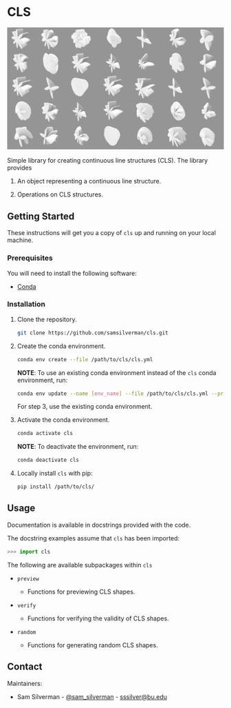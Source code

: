 # CLS

![cls Spashscreen](misc/images/splashscreen.jpeg)

Simple library for creating continuous line structures (CLS). The library provides

1. An object representing a continuous line structure.

2. Operations on CLS structures.

## Getting Started

These instructions will get you a copy of ``cls`` up and running on your local machine.

### Prerequisites

You will need to install the following software:

* [Conda](https://docs.conda.io/en/latest/)

### Installation

1. Clone the repository.

    ```bash
    git clone https://github.com/samsilverman/cls.git
    ```

2. Create the conda environment.

    ```bash
    conda env create --file /path/to/cls/cls.yml
    ```

    **NOTE**: To use an existing conda environment instead of the ``cls`` conda environment, run:

    ```bash
    conda env update --name [env_name] --file /path/to/cls/cls.yml --prune
    ```

    For step 3, use the existing conda environment.

3. Activate the conda environment.

    ```bash
    conda activate cls
    ```

    **NOTE**: To deactivate the environment, run:

    ```bash
    conda deactivate cls
    ```

4. Locally install ``cls`` with pip:

    ```bash
    pip install /path/to/cls/
    ```

## Usage

Documentation is available in docstrings provided with the code.

The docstring examples assume that ``cls`` has been imported:

```python
>>> import cls
```

The following are available subpackages within ``cls``

* ``preview``
  * Functions for previewing CLS shapes.

* ``verify``
  * Functions for verifying the validity of CLS shapes.

* ``random``
  * Functions for generating random CLS shapes.

## Contact

Maintainers:

* Sam Silverman - [@sam_silverman](https://twitter.com/sam_silverman) - [sssilver@bu.edu](mailto:sssilver@bu.edu)
